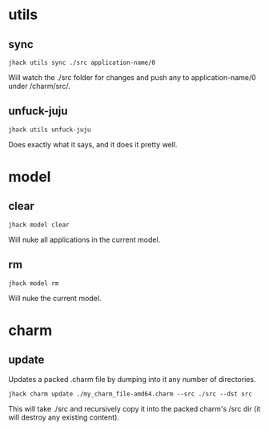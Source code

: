 # utils
## sync

`jhack utils sync ./src application-name/0`

Will watch the ./src folder for changes and push any to application-name/0 
under /charm/src/.

## unfuck-juju

`jhack utils unfuck-juju`

Does exactly what it says, and it does it pretty well.


# model
## clear

`jhack model clear`

Will nuke all applications in the current model.


## rm

`jhack model rm`

Will nuke the current model.


# charm

## update
Updates a packed .charm file by dumping into it any number of directories.

`jhack charm update ./my_charm_file-amd64.charm --src ./src --dst src`

This will take ./src and recursively copy it into the packed charm's /src dir 
(it will destroy any existing content).


